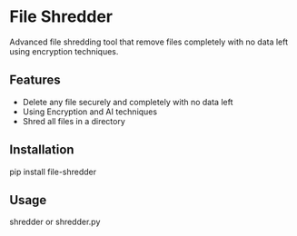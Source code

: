 # File Shredder

Advanced file shredding tool that remove files completely with no data left using encryption techniques.

## Features

- Delete any file securely and completely with no data left
- Using Encryption and AI techniques
- Shred all files in a directory

## Installation

pip install file-shredder

## Usage

shredder or shredder.py


